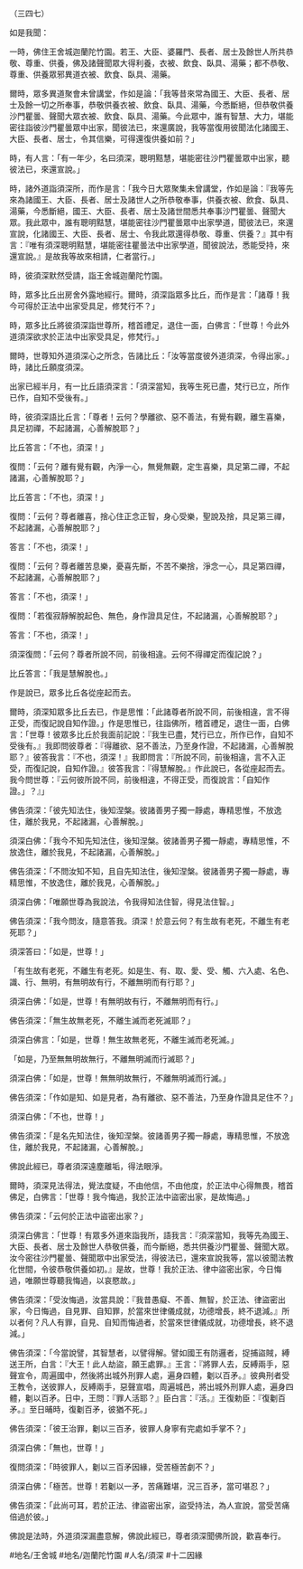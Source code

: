 （三四七）

如是我聞：

一時，佛住王舍城迦蘭陀竹園。若王、大臣、婆羅門、長者、居士及餘世人所共恭敬、尊重、供養，佛及諸聲聞眾大得利養，衣被、飲食、臥具、湯藥；都不恭敬、尊重、供養眾邪異道衣被、飲食、臥具、湯藥。

爾時，眾多異道聚會未曾講堂，作如是論：「我等昔來常為國王、大臣、長者、居士及餘一切之所奉事，恭敬供養衣被、飲食、臥具、湯藥，今悉斷絕，但恭敬供養沙門瞿曇、聲聞大眾衣被、飲食、臥具、湯藥。今此眾中，誰有智慧、大力，堪能密往詣彼沙門瞿曇眾中出家，聞彼法已，來還廣說，我等當復用彼聞法化諸國王、大臣、長者、居士，令其信樂，可得還復供養如前？」

時，有人言：「有一年少，名曰須深，聰明黠慧，堪能密往沙門瞿曇眾中出家，聽彼法已，來還宣說。」

時，諸外道詣須深所，而作是言：「我今日大眾聚集未曾講堂，作如是論：『我等先來為諸國王、大臣、長者、居士及諸世人之所恭敬奉事，供養衣被、飲食、臥具、湯藥，今悉斷絕，國王、大臣、長者、居士及諸世間悉共奉事沙門瞿曇、聲聞大眾。我此眾中，誰有聰明黠慧，堪能密往沙門瞿曇眾中出家學道，聞彼法已，來還宣說，化諸國王、大臣、長者、居士、令我此眾還得恭敬、尊重、供養？』其中有言：『唯有須深聰明黠慧，堪能密往瞿曇法中出家學道，聞彼說法，悉能受持，來還宣說。』是故我等故來相請，仁者當行。」

時，彼須深默然受請，詣王舍城迦蘭陀竹園。

時，眾多比丘出房舍外露地經行。爾時，須深詣眾多比丘，而作是言：「諸尊！我今可得於正法中出家受具足，修梵行不？」

時，眾多比丘將彼須深詣世尊所，稽首禮足，退住一面，白佛言：「世尊！今此外道須深欲求於正法中出家受具足，修梵行。」

爾時，世尊知外道須深心之所念，告諸比丘：「汝等當度彼外道須深，令得出家。」時，諸比丘願度須深。

出家已經半月，有一比丘語須深言：「須深當知，我等生死已盡，梵行已立，所作已作，自知不受後有。」

時，彼須深語比丘言：「尊者！云何？學離欲、惡不善法，有覺有觀，離生喜樂，具足初禪，不起諸漏，心善解脫耶？」

比丘答言：「不也，須深！」

復問：「云何？離有覺有觀，內淨一心，無覺無觀，定生喜樂，具足第二禪，不起諸漏，心善解脫耶？」

比丘答言：「不也，須深！」

復問：「云何？尊者離喜，捨心住正念正智，身心受樂，聖說及捨，具足第三禪，不起諸漏，心善解脫耶？」

答言：「不也，須深！」

復問：「云何？尊者離苦息樂，憂喜先斷，不苦不樂捨，淨念一心，具足第四禪，不起諸漏，心善解脫耶？」

答言：「不也，須深！」

復問：「若復寂靜解脫起色、無色，身作證具足住，不起諸漏，心善解脫耶？」

答言：「不也，須深！」

須深復問：「云何？尊者所說不同，前後相違。云何不得禪定而復記說？」

比丘答言：「我是慧解脫也。」

作是說已，眾多比丘各從座起而去。

爾時，須深知眾多比丘去已，作是思惟：「此諸尊者所說不同，前後相違，言不得正受，而復記說自知作證。」作是思惟已，往詣佛所，稽首禮足，退住一面，白佛言：「世尊！彼眾多比丘於我面前記說：『我生已盡，梵行已立，所作已作，自知不受後有。』我即問彼尊者：『得離欲、惡不善法，乃至身作證，不起諸漏，心善解脫耶？』彼答我言：『不也，須深！』我即問言：『所說不同，前後相違，言不入正受，而復記說，自知作證。』彼答我言：『得慧解脫。』作此說已，各從座起而去。我今問世尊：『云何彼所說不同，前後相違，不得正受，而復說言：「自知作證。」？』」

佛告須深：「彼先知法住，後知涅槃。彼諸善男子獨一靜處，專精思惟，不放逸住，離於我見，不起諸漏，心善解脫。」

須深白佛：「我今不知先知法住，後知涅槃。彼諸善男子獨一靜處，專精思惟，不放逸住，離於我見，不起諸漏，心善解脫。」

佛告須深：「不問汝知不知，且自先知法住，後知涅槃。彼諸善男子獨一靜處，專精思惟，不放逸住，離於我見，心善解脫。」

須深白佛：「唯願世尊為我說法，令我得知法住智，得見法住智。」

佛告須深：「我今問汝，隨意答我。須深！於意云何？有生故有老死，不離生有老死耶？」

須深答曰：「如是，世尊！」

「有生故有老死，不離生有老死。如是生、有、取、愛、受、觸、六入處、名色、識、行、無明，有無明故有行，不離無明而有行耶？」

須深白佛：「如是，世尊！有無明故有行，不離無明而有行。」

佛告須深：「無生故無老死，不離生滅而老死滅耶？」

須深白佛言：「如是，世尊！無生故無老死，不離生滅而老死滅。」

「如是，乃至無無明故無行，不離無明滅而行滅耶？」

須深白佛：「如是，世尊！無無明故無行，不離無明滅而行滅。」

佛告須深：「作如是知、如是見者，為有離欲、惡不善法，乃至身作證具足住不？」

須深白佛：「不也，世尊！」

佛告須深：「是名先知法住，後知涅槃。彼諸善男子獨一靜處，專精思惟，不放逸住，離於我見，不起諸漏，心善解脫。」

佛說此經已，尊者須深遠塵離垢，得法眼淨。

爾時，須深見法得法，覺法度疑，不由他信，不由他度，於正法中心得無畏，稽首佛足，白佛言：「世尊！我今悔過，我於正法中盜密出家，是故悔過。」

佛告須深：「云何於正法中盜密出家？」

須深白佛言：「世尊！有眾多外道來詣我所，語我言：『須深當知，我等先為國王、大臣、長者、居士及餘世人恭敬供養，而今斷絕，悉共供養沙門瞿曇、聲聞大眾。汝今密往沙門瞿曇、聲聞眾中出家受法，得彼法已，還來宣說我等，當以彼聞法教化世間，令彼恭敬供養如初。』是故，世尊！我於正法、律中盜密出家，今日悔過，唯願世尊聽我悔過，以哀愍故。」

佛告須深：「受汝悔過，汝當具說：『我昔愚癡、不善、無智，於正法、律盜密出家，今日悔過，自見罪、自知罪，於當來世律儀成就，功德增長，終不退減。』所以者何？凡人有罪，自見、自知而悔過者，於當來世律儀成就，功德增長，終不退減。」

佛告須深：「今當說譬，其智慧者，以譬得解。譬如國王有防邏者，捉捕盜賊，縛送王所，白言：『大王！此人劫盜，願王處罪。』王言：『將罪人去，反縛兩手，惡聲宣令，周遍國中，然後將出城外刑罪人處，遍身四體，劖以百矛。』彼典刑者受王教令，送彼罪人，反縛兩手，惡聲宣唱，周遍城邑，將出城外刑罪人處，遍身四體，劖以百矛。日中，王問：『罪人活耶？』臣白言：『活。』王復勅臣：『復劖百矛。』至日晡時，復劖百矛，彼猶不死。」

佛告須深：「彼王治罪，劖以三百矛，彼罪人身寧有完處如手掌不？」

須深白佛：「無也，世尊！」

復問須深：「時彼罪人，劖以三百矛因緣，受苦極苦劇不？」

須深白佛：「極苦。世尊！若劖以一矛，苦痛難堪，況三百矛，當可堪忍？」

佛告須深：「此尚可耳，若於正法、律盜密出家，盜受持法，為人宣說，當受苦痛倍過於彼。」

佛說是法時，外道須深漏盡意解，佛說此經已，尊者須深聞佛所說，歡喜奉行。

#地名/王舍城
#地名/迦蘭陀竹園
#人名/須深
#十二因緣

